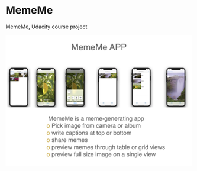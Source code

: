 # MemeMe
MemeMe, Udacity course project


![MemeMe](https://github.com/komz78/MemeMe-2/blob/master/Meme.png?raw=true)

